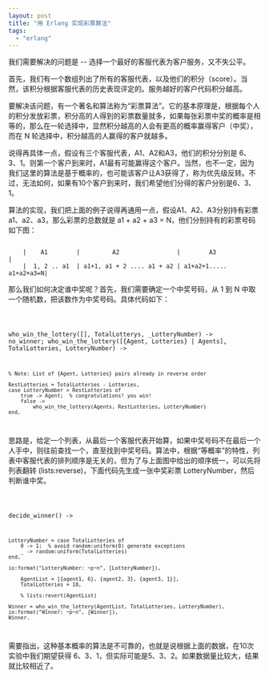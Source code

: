 ```yaml
---
layout: post
title: "用 Erlang 实现彩票算法"
tags:
  - "erlang"
---
```



我们需要解决的问题是 -- 选择一个最好的客服代表为客户服务，又不失公平。

首先，我们有一个数组列出了所有的客服代表，以及他们的积分（score）。当然，该积分根据客服代表的历史表现评定的。服务越好的客户代码积分越高。

要解决该问题，有一个著名和算法称为“彩票算法”。它的基本原理是，根据每个人的积分发放彩票，积分高的人得到的彩票数量就多，如果每张彩票中奖的概率是相等的，那么在一轮选择中，显然积分越高的人会有更高的概率赢得客户（中奖），而在 N 轮选择中，积分越高的人赢得的客户就越多。

说得再具体一点，假设有三个客服代表，A1、A2和A3，他们的积分分别是 6、3、1。则第一个客户到来时，A1最有可能赢得这个客户。当然，也不一定，因为我们这里的算法是基于概率的，也可能该客户让A3获得了，称为优先级反转。不过，无法如何，如果有10个客户到来时，我们希望他们分得的客户分别是6、3、1。

算法的实现，我们把上面的例子说得再通用一点，假设A1、A2、A3分别持有彩票a1、a2、a3，那么彩票的总数就是 a1 + a2 + a3 = N，他们分别持有的彩票号码如下图：


<code>
    |    A1        |         A2                |        A3              |  
    |  1, 2 .. a1  | a1+1, a1 + 2 .... a1 + a2 | a1+a2+1..... a1+a2+a3=N|
</code>

那么我们如何决定谁中奖呢？首先，我们需要确定一个中奖号码，从 1 到 N 中取一个随机数，把该数作为中奖号码。具体代码如下：

<code>

who_win_the_lottery([], TotalLotterys, _LotteryNumber) ->
	no_winner;
who_win_the_lottery([{Agent, Lotteries} | Agents], TotalLotteries, LotteryNumber) ->

	% Note: List of {Agent, Lotteries} pairs already in reverse order

	RestLotteries = TotalLotteries - Lotteries,
	case LotteryNumber > RestLotteries of
		true -> Agent;  % congratulations! you win!
		false ->
			who_win_the_lottery(Agents, RestLotteries, LotteryNumber)
	end.

</code>

思路是，给定一个列表，从最后一个客服代表开始算，如果中奖号码不在最后一个人手中，则往前查找一个，直至找到中奖号码。算法中，根据“等概率”的特性，列表中客服代表的排列顺序是无关的，但为了与上面图中给出的顺序统一，可以先将列表翻转 (lists:reverse)，下面代码先生成一张中奖彩票 LotteryNumber，然后判断谁中奖。

<code>

decide_winner() ->
	
	LotteryNumber = case TotalLotteries of
		0 -> 1;  % avoid random:uniform(0) generate exceptions
		_ -> random:uniform(TotalLotteries)
	end,

	io:format("LotteryNumber: ~p~n", [LotteryNumber]),
	
        AgentList = [{agent1, 6}, {agent2, 3}, {agent3, 1}],
        TotalLotteries = 10,

        % lists:revert(AgentList)

	Winner = who_win_the_lottery(AgentList, TotalLotteries, LotteryNumber),
	io:format("Winner: ~p~n", [Winner]),
	Winner.
</code>

需要指出，这种基本概率的算法是不可靠的，也就是说根据上面的数据，在10次实验中我们期望获得 6、3、1，但实际可能是5、3、2。如果数据量比较大，结果就比较相近了。
